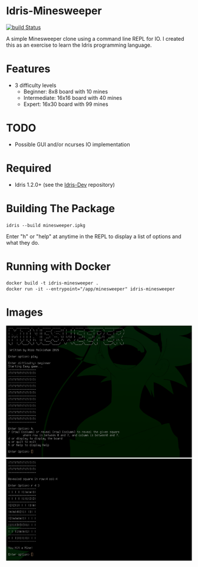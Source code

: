 # Idris-Minesweeper
[![build Status](https://travis-ci.org/RossMeikleham/Idris-Minesweeper.svg?branch=master)](https://travis-ci.org/RossMeikleham/Idris-Minesweeper)

A simple Minesweeper clone using a command line REPL for IO.
I created this as an exercise to learn the Idris programming language.

# Features
* 3 difficulty levels 
  * Beginner: 8x8 board with 10 mines
  * Intermediate: 16x16 board with 40 mines
  * Expert: 16x30 board with 99 mines

# TODO
- Possible GUI and/or ncurses IO implementation 

# Required
- Idris 1.2.0+ (see the [Idris-Dev](https://github.com/idris-lang/Idris-dev/) repository) 

# Building The Package
`idris --build minesweeper.ipkg`

Enter "h" or "help" at anytime in the REPL to display a list of options and what they do.

# Running with Docker
```
docker build -t idris-minesweeper .
docker run -it --entrypoint="/app/minesweeper" idris-minesweeper
```

# Images
![main](/images/play.png?raw=true)
![lose](/images/lose.png?raw=true)

